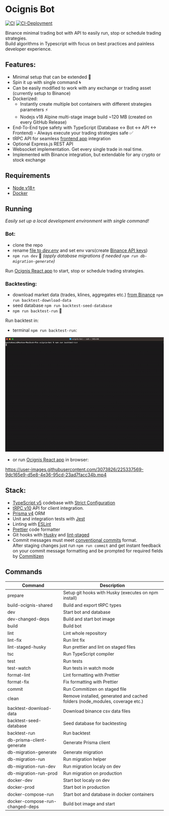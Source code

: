 # Ocignis Bot

[![CI][ci-badge]][ci-url]
[![CI-Deployment][ci-deployment-badge]][ci-deployment-url]

Binance minimal trading bot with API to easily run, stop or schedule trading strategies.  
Build algorithms in Typescript with focus on best practices and painless developer experience.

## Features:

- Minimal setup that can be extended 🔧
- Spin it up with single command 🌀
- Can be easily modified to work with any exchange or trading asset (currently setup to Binance)
- Dockerized:
  - Instantly create multiple bot containers with different strategies parameters ⚡
  - Nodejs v18 Alpine multi-stage image build ~120 MB (created on every GitHub Release)
- End-To-End type safety with TypeScript (Database <-> Bot <-> API <-> Frontend) - Always execute your trading strategies safe ✅
- tRPC API for seamless [frontend app](https://github.com/ocignis/ocignis-fe) integration
- Optional Express.js REST API
- Websocket implementation. Get every single trade in real time.
- Implemented with Binance integration, but extendable for any crypto or stock exchange

## Requirements

- [Node v18+](https://nodejs.org/)
- [Docker](https://www.docker.com/)

## Running

_Easily set up a local development environment with single command!_

### Bot:

- clone the repo
- rename [file to _dev.env_](https://github.com/ocignis/ocignis-bot/blob/main/envs/dev.example.env) and set env vars(create [Binance API keys](https://www.binance.com/en/support/faq/how-to-create-api-keys-on-binance-360002502072))
- `npm run dev` 🚀 _(apply database migrations if needed `npm run db-migration-generate`)_

Run [Ocignis React app](https://github.com/ocignis/ocignis-fe) to start, stop or schedule trading strategies.

### Backtesting:

- download market data (trades, klines, aggregates etc.) [from Binance](https://data.binance.vision/) `npm run backtest-download-data`
- seed database `npm run backtest-seed-database`
- `npm run backtest-run` 🚀

Run backtest in:

- terminal `npm run backtest-run`:

[![](misc/demo-terminal.gif)](https://github.com/ocignis/ocignis-bot)

- or run [Ocignis React app](https://github.com/ocignis/ocignis-fe) in browser:

https://user-images.githubusercontent.com/3073826/225337569-9dc165e9-d5e8-4e36-95cd-23ad7facc34b.mp4

## Stack:

- [TypeScript v5](https://github.com/microsoft/TypeScript) codebase with [Strict Configuration](https://typescript-eslint.io/docs/linting/configs#strict)
- [tRPC v10](https://trpc.io/) API for client integration.
- [Prisma v4](https://www.prisma.io/) ORM
- Unit and integration tests with [Jest](https://github.com/facebook/jest)
- Linting with [ESLint](https://eslint.org/)
- [Prettier](https://prettier.io/) code formatter
- Git hooks with [Husky](https://github.com/typicode/husky) and [lint-staged](https://github.com/okonet/lint-staged)
- Commit messages must meet [conventional commits](https://www.conventionalcommits.org/en/v1.0.0/) format.  
  After staging changes just run `npm run commit` and get instant feedback on your commit message formatting and be prompted for required fields by [Commitizen](https://github.com/commitizen/cz-cli)

## Commands

| Command                         | Description                                                                  |
| ------------------------------- | ---------------------------------------------------------------------------- |
| prepare                         | Setup git hooks with Husky (executes on npm install)                         |
| build-ocignis-shared            | Build and export tRPC types                                                  |
| dev                             | Start bot and database                                                       |
| dev-changed-deps                | Build and start bot image                                                    |
| build                           | Build bot                                                                    |
| lint                            | Lint whole repository                                                        |
| lint-fix                        | Run lint fix                                                                 |
| lint-staged-husky               | Run prettier and lint on staged files                                        |
| tsc                             | Run TypeScript compiler                                                      |
| test                            | Run tests                                                                    |
| test-watch                      | Run tests in watch mode                                                      |
| format-lint                     | Lint formatting with Prettier                                                |
| format-fix                      | Fix formatting with Prettier                                                 |
| commit                          | Run Commitizen on staged file                                                |
| clean                           | Remove installed, generated and cached folders (node_modules, coverage etc.) |
| backtest-download-data          | Download binance csv data files                                              |
| backtest-seed-database          | Seed database for backtesting                                                |
| backtest-run                    | Run backtest                                                                 |
| db-prisma-client-generate       | Generate Prisma client                                                       |
| db-migration-generate           | Generate migration                                                           |
| db-migration-run                | Run migration helper                                                         |
| db-migration-run-dev            | Run migration localy on dev                                                  |
| db-migration-run-prod           | Run migration on production                                                  |
| docker-dev                      | Start bot localy on dev                                                      |
| docker-prod                     | Start bot in production                                                      |
| docker-compose-run              | Start bot and database in docker containers                                  |
| docker-compose-run-changed-deps | Build bot image and start                                                    |

<!-- Badges -->

[ci-badge]: https://github.com/ocignis/ocignis-bot/actions/workflows/CI.yml/badge.svg
[ci-url]: https://github.com/ocignis/ocignis-bot/actions/workflows/CI.yml
[ci-deployment-badge]: https://github.com/ocignis/ocignis-bot/actions/workflows/CI-Deployment.yml/badge.svg
[ci-deployment-url]: https://github.com/ocignis/ocignis-bot/actions/workflows/CI-Deployment.yml
